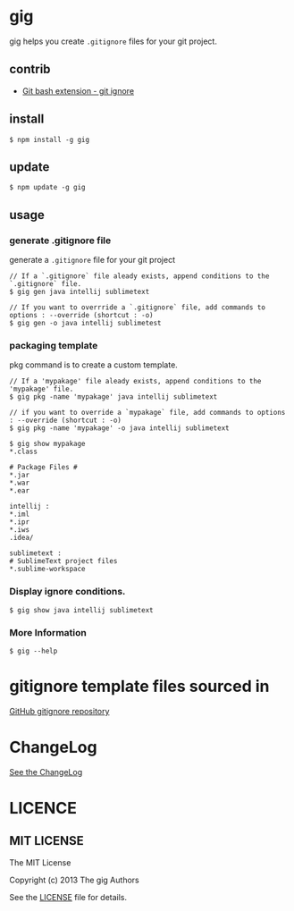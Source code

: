 # gig

gig helps you create `.gitignore` files for your git project.

## contrib
* [Git bash extension - git ignore](https://github.com/hackrslab/gig/tree/master/contrib/git-bash-ext)

## install

```
$ npm install -g gig
```

## update

```
$ npm update -g gig
```

## usage

### generate .gitignore file

generate a `.gitignore` file for your git project

```
// If a `.gitignore` file aleady exists, append conditions to the `.gitignore` file.
$ gig gen java intellij sublimetext  

// If you want to overrride a `.gitignore` file, add commands to options : --override (shortcut : -o) 
$ gig gen -o java intellij sublimetest 

```

### packaging template

pkg command is to create a custom template. 

```
// If a 'mypakage' file aleady exists, append conditions to the 'mypakage' file.
$ gig pkg -name 'mypakage' java intellij sublimetext  

// if you want to override a `mypakage` file, add commands to options : --override (shortcut : -o) 
$ gig pkg -name 'mypakage' -o java intellij sublimetext  

$ gig show mypakage
*.class

# Package Files #
*.jar
*.war
*.ear

intellij :
*.iml
*.ipr
*.iws
.idea/

sublimetext :
# SublimeText project files
*.sublime-workspace
```

### Display ignore conditions.

```
$ gig show java intellij sublimetext  
```

### More Information

```
$ gig --help
```

# gitignore template files sourced in 

[GitHub gitignore repository](https://github.com/github/gitignore)

# ChangeLog

[See the ChangeLog](https://github.com/hackrslab/gig/tree/master/ChangeLog)

# LICENCE

## MIT LICENSE

The MIT License

Copyright (c) 2013 The gig Authors

See the [LICENSE](https://github.com/hackrslab/gig/tree/master/LICENSE) file for details. 

